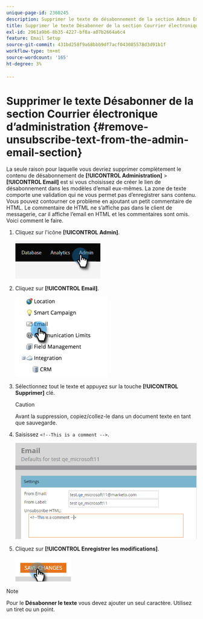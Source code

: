 ```yaml
---
unique-page-id: 2360245
description: Supprimer le texte de désabonnement de la section Admin Email - Documents Marketo - Documentation du produit
title: Supprimer le texte Désabonner de la section Courrier électronique d’administration
exl-id: 2961a9b6-8b35-4227-bf8a-a07b2664a6c4
feature: Email Setup
source-git-commit: 431bd258f9a68bbb9df7acf043085578d3d91b1f
workflow-type: tm+mt
source-wordcount: '165'
ht-degree: 3%

---
```


# Supprimer le texte Désabonner de la section Courrier électronique d’administration {#remove-unsubscribe-text-from-the-admin-email-section}

La seule raison pour laquelle vous devriez supprimer complètement le contenu de désabonnement de **[!UICONTROL Administration]** > **[!UICONTROL Email]** est si vous choisissez de créer le lien de désabonnement dans les modèles d’email eux-mêmes. La zone de texte comporte une validation qui ne vous permet pas d’enregistrer sans contenu. Vous pouvez contourner ce problème en ajoutant un petit commentaire de HTML. Le commentaire de HTML ne s’affiche pas dans le client de messagerie, car il affiche l’email en HTML et les commentaires sont omis. Voici comment le faire.

1. Cliquez sur l&#39;icône **[!UICONTROL Admin]**.

   ![](assets/remove-unsubscribe-text-from-the-admin-email-section-1.png)

1. Cliquez sur **[!UICONTROL Email]**.

   ![](assets/remove-unsubscribe-text-from-the-admin-email-section-2.png)

1. Sélectionnez tout le texte et appuyez sur la touche **[!UICONTROL Supprimer]** clé.

   >[!CAUTION]
   >
   >Avant la suppression, copiez/collez-le dans un document texte en tant que sauvegarde.

1. Saisissez `<!--This is a comment -->`.

   ![](assets/remove-unsubscribe-text-from-the-admin-email-section-3.png)

1. Cliquez sur **[!UICONTROL Enregistrer les modifications]**.

   ![](assets/remove-unsubscribe-text-from-the-admin-email-section-4.png)

>[!NOTE]
>
>Pour le **Désabonner le texte** vous devez ajouter un seul caractère. Utilisez un tiret ou un point.
